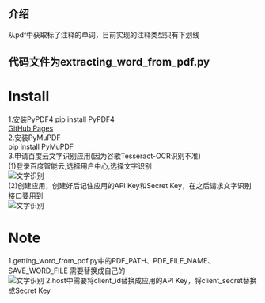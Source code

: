 ## 介绍  
从pdf中获取标了注释的单词，目前实现的注释类型只有下划线
## 代码文件为extracting_word_from_pdf.py
# Install
1.安装PyPDF4
pip install PyPDF4  
[GitHub Pages](https://pages.github.com/)  
2.安装PyMuPDF  
pip install PyMuPDF  
3.申请百度云文字识别应用(因为谷歌Tesseract-OCR识别不准)  
(1)登录百度智能云,选择用户中心,选择文字识别   
![文字识别](https://github.com/xiaobailearn/extract_annotation_from_pdf/blob/main/%E6%96%87%E5%AD%97%E8%AF%86%E5%88%AB.png)  
(2)创建应用，创建好后记住应用的API Key和Secret Key，在之后请求文字识别接口要用到  
![文字识别](https://github.com/xiaobailearn/extract_annotation_from_pdf/blob/main/%E4%BF%AE%E6%94%B9id.png)

# Note
1.getting_word_from_pdf.py中的PDF_PATH、PDF_FILE_NAME、SAVE_WORD_FILE 需要替换成自己的  
![文字识别](https://github.com/xiaobailearn/extract_annotation_from_pdf/blob/main/%E8%B7%AF%E5%BE%84.png)
2.host中需要将client_id替换成应用的API Key，将client_secret替换成Secret Key
